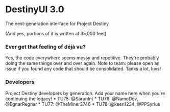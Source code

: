 # DestinyUI 3.0

The next-generation interface for Project Destiny.

(And yes, portions of it is written at 35,000 feet)


### Ever get that feeling of déjà vu?
Yes, the code everywhere seems messy and repetitive. They're probably doing the same things over and over again.
Note to team: please open an issue if you found any code that should be consolidated. Tanks a lot, luvs!

### Developers
Project Destiny developers by generation. Add your name here when you're continuing the legacy!
    * TU75: @SarunInt
    * TU76: @NamoDev, @EgnarRegnar
    * TU77: @TheMiner3746
    * TU78: @keen1234, @PPSyrius
